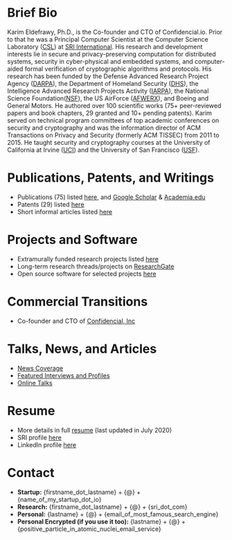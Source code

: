 # Brief Bio
Karim Eldefrawy, Ph.D., is the Co-founder and CTO of Confidencial.io. Prior to that he was a Principal Computer Scientist at the Computer Science Laboratory ([CSL](http://www.csl.sri.com/)) at [SRI International](https://www.sri.com/). His research and development interests lie in secure and privacy-preserving computation for distributed systems, security in cyber-physical and embedded systems, and computer-aided formal verification of cryptographic algorithms and protocols. His research has been funded by the Defense Advanced Research Project Agency ([DARPA](https://www.darpa.mil/)), the Department of Homeland Security ([DHS](https://www.dhs.gov/science-and-technology)), the Intelligence Advanced Research Projects Activity ([IARPA](https://www.iarpa.gov/)), the National Science Foundation([NSF](https://www.nsf.gov)), the US AirForce ([AFWERX](https://www.afwerx.af.mil)), and Boeing and General Motors. He authored over 100 scientific works (75+ peer-reviewed papers and book chapters, 29 granted and 10+ pending patents). Karim served on technical program committees of top academic conferences on security and cryptography and was the information director of ACM Transactions on Privacy and Security (formerly ACM TISSEC) from 2011 to 2015. He taught security and cryptography courses at the University of California at Irvine ([UCI](https://www.ics.uci.edu/)) and the University of San Francisco ([USF](https://www.usfca.edu/)).


# Publications, Patents, and Writings
* Publications (75) listed [here](https://keldefrawy.github.io/pubs.html), and [Google Scholar](http://bit.ly/2KIZaWF) & [Academia.edu](https://karimeldefrawy.academia.edu/)
* Patents (29) listed [here](https://keldefrawy.github.io/patents.html)
* Short informal articles listed [here](https://keldefrawy.github.io/thoughts.html)


# Projects and Software
* Extramurally funded research projects listed [here](https://keldefrawy.github.io/projects.html)
* Long-term research threads/projects on [ResearchGate](http://bit.ly/37tOPHZ) 
* Open source software for selected projects [here](https://keldefrawy.github.io/software.html)


# Commercial Transitions 
* Co-founder and CTO of [Confidencial, Inc](https://www.confidencial.io/)


# Talks, News, and Articles
* [News Coverage](https://keldefrawy.github.io/news.html)
* [Featured Interviews and Profiles](https://keldefrawy.github.io/profiles.html)
* [Online Talks](https://keldefrawy.github.io/talks.html)




# Resume
* More details in full [resume](https://keldefrawy.github.io/karim_resume.pdf) (last updated in July 2020)
* SRI profile [here](https://www.sri.com/bios/karim-eldefrawy/)
* LinkedIn profile [here](https://www.linkedin.com/pub/karim-eldefrawy/3/6b5/b70)


# Contact
* **Startup:** {firstname_dot_lastname} + {@} + {name_of_my_startup_dot_io}
* **Research:** {firstname_dot_lastname} + {@} + {sri_dot_com}
* **Personal:** {lastname} + {@} + {email_of_most_famous_search_engine}
* **Personal Encrypted (if you use it too):** {lastname} + {@} + {positive_particle_in_atomic_nuclei_email_service}














